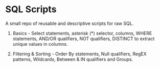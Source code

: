 # SQL Scripts
A small repo of reusable and descriptive scripts for raw SQL.

1. Basics - Select statements, asterisk (*) selector, columns, WHERE statements, AND/OR qualifiers, NOT qualifiers, DISTINCT to extract unique values in columns.

2. Filtering & Sorting - Order By statements, Null qualifiers, RegEX patterns, Wildcards, Between & IN qualifiers and Groups.